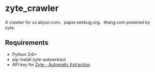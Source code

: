 # zyte_crawler

A crawler for xz.aliyun.com、paper.seebug.org、tttang.com powered by zyte.

## Requirements

- Python 3.6+
- pip install zyte-autoextract
- API key for [Zyte - Automatic Extraction](https://www.zyte.com/)
